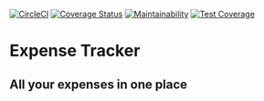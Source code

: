 [![CircleCI](https://circleci.com/gh/ekundayo-ab/expense-tracker/tree/develop.svg?style=svg)](https://circleci.com/gh/ekundayo-ab/expense-tracker/tree/develop) [![Coverage Status](https://coveralls.io/repos/github/ekundayo-ab/expense-tracker/badge.svg?branch=develop)](https://coveralls.io/github/ekundayo-ab/expense-tracker?branch=develop) [![Maintainability](https://api.codeclimate.com/v1/badges/da0cb37e1f8cc7f4d611/maintainability)](https://codeclimate.com/github/ekundayo-ab/expense-tracker/maintainability) [![Test Coverage](https://api.codeclimate.com/v1/badges/da0cb37e1f8cc7f4d611/test_coverage)](https://codeclimate.com/github/ekundayo-ab/expense-tracker/test_coverage)

# Expense Tracker
## All your expenses in one place